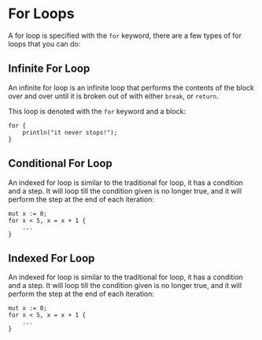 # For Loops
A for loop is specified with the `for` keyword, there are a few types of for
loops that you can do:

## Infinite For Loop
An infinite for loop is an infinite loop that performs the contents of the
block over and over until it is broken out of with either `break`, or `return`.

This loop is denoted with the `for` keyword and a block:

```
for {
    println("it never stops!");
}
```

## Conditional For Loop
An indexed for loop is similar to the traditional for loop, it has a condition
and a step. It will loop till the condition given is no longer true, and it
will perform the step at the end of each iteration:

```
mut x := 0;
for x < 5, x = x + 1 {
    ...
}
```

## Indexed For Loop
An indexed for loop is similar to the traditional for loop, it has a condition
and a step. It will loop till the condition given is no longer true, and it
will perform the step at the end of each iteration:

```
mut x := 0;
for x < 5, x = x + 1 {
    ...
}
```
